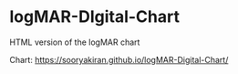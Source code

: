 # logMAR-DIgital-Chart
HTML version of the logMAR chart

Chart: https://sooryakiran.github.io/logMAR-Digital-Chart/
